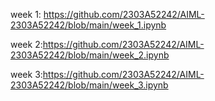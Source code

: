 week 1: https://github.com/2303A52242/AIML-2303A52242/blob/main/week_1.ipynb

week 2:https://github.com/2303A52242/AIML-2303A52242/blob/main/week_2.ipynb

 week 3:https://github.com/2303A52242/AIML-2303A52242/blob/main/week_3.ipynb

 
